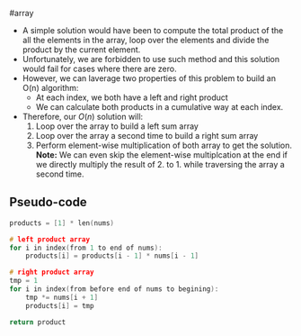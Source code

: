 #array 
- A simple solution would have been to compute the total product of the all the elements in the array, loop over the elements and divide the product by the current element.
- Unfortunately, we are forbidden to use such method and this solution would fail for cases where there are zero.
- However, we can laverage two properties of this problem to build an O(n) algorithm:
	- At each index, we both have a left and right product
	- We can calculate both products in a cumulative way at each index.
- Therefore, our $O(n)$ solution will: 
	1. Loop over the array to build a left sum array
	2. Loop over the array a second time to build a right sum array
	3. Perform element-wise multiplication of both array to get the solution.
**Note:** We can even skip the element-wise multiplcation at the end if we directly multiply the result of 2. to 1. while traversing the array a second time.

## Pseudo-code

```c
products = [1] * len(nums)

# left product array
for i in index(from 1 to end of nums):
	products[i] = products[i - 1] * nums[i - 1]

# right product array
tmp = 1
for i in index(from before end of nums to begining):
	tmp *= nums[i + 1]
	products[i] = tmp

return product
```